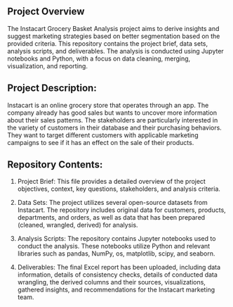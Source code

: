 <h2 id="project-overview">Project Overview</h2>
<p>The Instacart Grocery Basket Analysis project aims to derive insights and suggest marketing strategies based on better segmentation based on the provided criteria. This repository contains the project brief, data sets, analysis scripts, and deliverables. The analysis is conducted using Jupyter notebooks and Python, with a focus on data cleaning, merging, visualization, and reporting.</p>
<h2 id="project-description">Project Description:</h2>
<p>Instacart is an online grocery store that operates through an app. The company already has good sales but wants to uncover more information about their sales patterns. The stakeholders are particularly interested in the variety of customers in their database and their purchasing behaviors. They want to target different customers with applicable marketing campaigns to see if it has an effect on the sale of their products.</p>
<h2 id="repository-contents">Repository Contents:</h2>
<ol>
<li><p>Project Brief: This file provides a detailed overview of the project objectives, context, key questions, stakeholders, and analysis criteria.</p>
</li>
<li><p>Data Sets: The project utilizes several open-source datasets from Instacart. The repository includes original data for customers, products, departments, and orders, as well as data that has been prepared (cleaned, wrangled, derived) for analysis.</p>
</li>
<li><p>Analysis Scripts: The repository contains Jupyter notebooks used to conduct the analysis. These notebooks utilize Python and relevant libraries such as pandas, NumPy, os, matplotlib, scipy, and seaborn.</p>
</li>
<li><p>Deliverables: The final Excel report has been uploaded, including data information, details of consistency checks, details of conducted data wrangling, the derived columns and their sources, visualizations, gathered insights, and recommendations for the Instacart marketing team.</p>
</li>
</ol>

